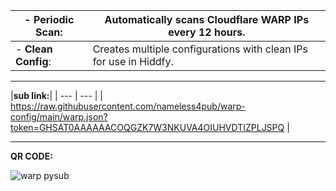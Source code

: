 
| - **Periodic Scan**: | Automatically scans Cloudflare WARP IPs every 12 hours. |
| --- | --- |
| - **Clean Config**: | Creates multiple configurations with clean IPs for use in Hiddfy.|

<hr>

|**sub link:**|
| --- | --- |
| https://raw.githubusercontent.com/nameless4pub/warp-config/main/warp.json?token=GHSAT0AAAAAACOQGZK7W3NKUVA4OIUHVDTIZPLJSPQ |

<hr>

**QR CODE:**

![warp pysub](https://github.com/nameless4pub/warp-config/assets/125909629/5f2498ef-7186-4c42-8f1e-afc8e198fc3c)
